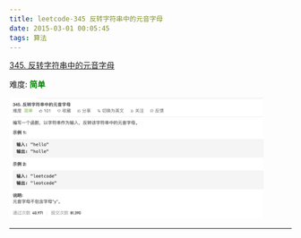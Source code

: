 ```yaml
---
title: leetcode-345 反转字符串中的元音字母
date: 2015-03-01 00:05:45
tags: 算法
---
```


[345. 反转字符串中的元音字母](https://leetcode-cn.com/problems/reverse-vowels-of-a-string/)

难度:  <font color="green">**简单**</font>


<img src="leetcode-345-反转字符串中的元音字母/0.png" width = 90% height = 50% />


<br>


---
